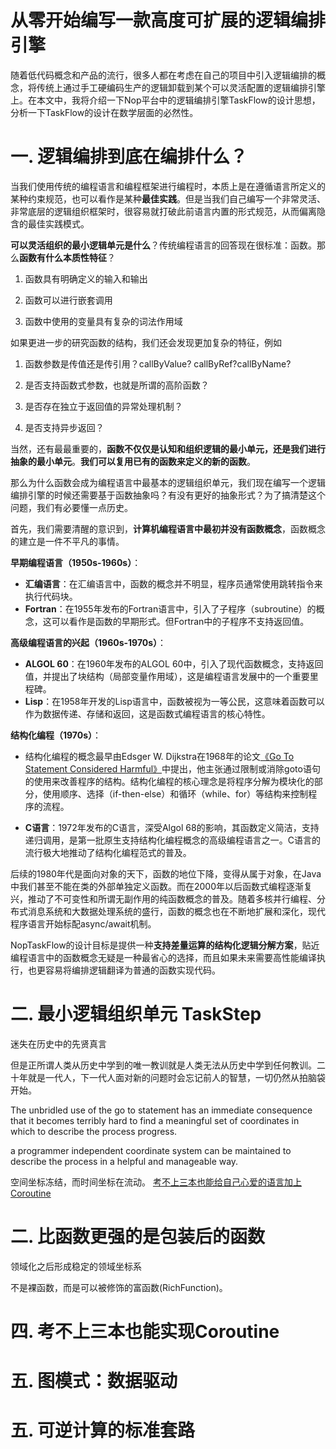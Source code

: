 # 从零开始编写一款高度可扩展的逻辑编排引擎

随着低代码概念和产品的流行，很多人都在考虑在自己的项目中引入逻辑编排的概念，将传统上通过手工硬编码生产的逻辑卸载到某个可以灵活配置的逻辑编排引擎上。在本文中，我将介绍一下Nop平台中的逻辑编排引擎TaskFlow的设计思想，分析一下TaskFlow的设计在数学层面的必然性。

# 一. 逻辑编排到底在编排什么？

当我们使用传统的编程语言和编程框架进行编程时，本质上是在遵循语言所定义的某种约束规范，也可以看作是某种**最佳实践**。但是当我们自己编写一个非常灵活、非常底层的逻辑组织框架时，很容易就打破此前语言内置的形式规范，从而偏离隐含的最佳实践模式。

**可以灵活组织的最小逻辑单元是什么**？传统编程语言的回答现在很标准：函数。那么**函数有什么本质性特征**？

1. 函数具有明确定义的输入和输出

2. 函数可以进行嵌套调用

3. 函数中使用的变量具有复杂的词法作用域

如果更进一步的研究函数的结构，我们还会发现更加复杂的特征，例如

1. 函数参数是传值还是传引用？callByValue? callByRef?callByName?

2. 是否支持函数式参数，也就是所谓的高阶函数？

3. 是否存在独立于返回值的异常处理机制？

4. 是否支持异步返回？

当然，还有最最重要的，**函数不仅仅是认知和组织逻辑的最小单元，还是我们进行抽象的最小单元**。**我们可以复用已有的函数来定义的新的函数**。

那么为什么函数会成为编程语言中最基本的逻辑组织单元，我们现在编写一个逻辑编排引擎的时候还需要基于函数抽象吗？有没有更好的抽象形式？为了搞清楚这个问题，我们有必要懂一点历史。

首先，我们需要清醒的意识到，**计算机编程语言中最初并没有函数概念**，函数概念的建立是一件不平凡的事情。

**早期编程语言（1950s-1960s）**：

- **汇编语言**：在汇编语言中，函数的概念并不明显，程序员通常使用跳转指令来执行代码块。
- **Fortran**：在1955年发布的Fortran语言中，引入了子程序（subroutine）的概念，这可以看作是函数的早期形式。但Fortran中的子程序不支持返回值。

**高级编程语言的兴起（1960s-1970s）**：

- **ALGOL 60**：在1960年发布的ALGOL 60中，引入了现代函数概念，支持返回值，并提出了块结构（局部变量作用域），这是编程语言发展中的一个重要里程碑。
- **Lisp**：在1958年开发的Lisp语言中，函数被视为一等公民，这意味着函数可以作为数据传递、存储和返回，这是函数式编程语言的核心特性。

**结构化编程（1970s）**：

* 结构化编程的概念最早由Edsger W. Dijkstra在1968年的论文[《Go To Statement Considered Harmful》](https://www.dcs.gla.ac.uk/~pat/cpM/choco4/nqueens/Goto-Harmful-Dijkstra.pdf)中提出，他主张通过限制或消除goto语句的使用来改善程序的结构。结构化编程的核心理念是将程序分解为模块化的部分，使用顺序、选择（if-then-else）和循环（while、for）等结构来控制程序的流程。
- **C语言**：1972年发布的C语言，深受Algol 68的影响，其函数定义简洁，支持递归调用，是第一批原生支持结构化编程概念的高级编程语言之一。C语言的流行极大地推动了结构化编程范式的普及。

后续的1980年代是面向对象的天下，函数的地位下降，变得从属于对象，在Java中我们甚至不能在类的外部单独定义函数。而在2000年以后函数式编程逐渐复兴，推动了不可变性和所谓无副作用的纯函数概念的普及。随着多核并行编程、分布式消息系统和大数据处理系统的盛行，函数的概念也在不断地扩展和深化，现代程序语言开始标配async/await机制。

NopTaskFlow的设计目标是提供一种**支持差量运算的结构化逻辑分解方案**，贴近编程语言中的函数概念无疑是一种最省心的选择，而且如果未来需要高性能编译执行，也更容易将编排逻辑翻译为普通的函数实现代码。



# 二. 最小逻辑组织单元 TaskStep







迷失在历史中的先贤真言

但是正所谓人类从历史中学到的唯一教训就是人类无法从历史中学到任何教训。二十年就是一代人，下一代人面对新的问题时会忘记前人的智慧，一切仍然从拍脑袋开始。

The unbridled use of the go to statement has an immediate consequence that it becomes terribly hard to find a meaningful set of coordinates in which to describe the process progress.

a programmer independent coordinate system can be maintained to describe the process in a helpful and manageable way.

空间坐标冻结，而时间坐标在流动。
[考不上三本也能给自己心爱的语言加上Coroutine](https://zhuanlan.zhihu.com/p/25964339)

# 二. 比函数更强的是包装后的函数

领域化之后形成稳定的领域坐标系

不是裸函数，而是可以被修饰的富函数(RichFunction)。

# 四. 考不上三本也能实现Coroutine

# 五. 图模式：数据驱动



# 五. 可逆计算的标准套路


